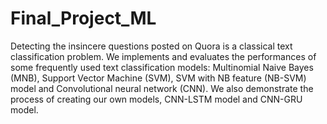 # Final_Project_ML
Detecting the insincere questions posted on Quora is a classical text classification problem.
We implements and evaluates the performances of some frequently used text classification models: Multinomial Naive Bayes (MNB), Support Vector
Machine (SVM), SVM with NB feature (NB-SVM) model and Convolutional neural network (CNN). We also demonstrate the process of creating our
own models, CNN-LSTM model and CNN-GRU model.
